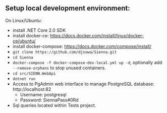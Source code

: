 ## Setup local development environment:

On Linux/Ubuntu:
 - install .NET Core 2.0 SDK
 - install docker-ce: https://docs.docker.com/install/linux/docker-ce/ubuntu/
 - install docker-compose: https://docs.docker.com/compose/install/
 - `git clone https://github.com/djsowa/Sienna.git`
 - `cd Sienna`
 - `docker-compose -f docker-compose-dev-local.yml up -d`, optionally add `--remove-orphans` to stop unused containers.
 - `cd src/SIENN.WebApi`
 - `dotnet run`
 - Access to PgAdmin web interface to manage PostgreSQL database: http://localhost:82
    - Username: postgresql
    - Password: SiennaPass#0Rd
 - Sql queries located within Tests project.